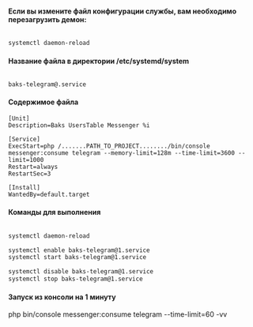 
#### Если вы измените файл конфигурации службы, вам необходимо перезагрузить демон:

``` bash

systemctl daemon-reload

```

####  Название файла в директории /etc/systemd/system

``` text

baks-telegram@.service

```

#### Содержимое файла

``` text
[Unit]
Description=Baks UsersTable Messenger %i

[Service]
ExecStart=php /.......PATH_TO_PROJECT......../bin/console messenger:consume telegram --memory-limit=128m --time-limit=3600 --limit=1000
Restart=always
RestartSec=3

[Install]
WantedBy=default.target
```


#### Команды для выполнения


``` bash

systemctl daemon-reload

systemctl enable baks-telegram@1.service
systemctl start baks-telegram@1.service

systemctl disable baks-telegram@1.service
systemctl stop baks-telegram@1.service

```

#### Запуск из консоли на 1 минуту

php bin/console messenger:consume telegram --time-limit=60 -vv

